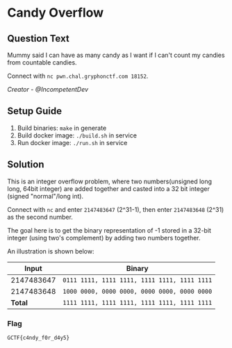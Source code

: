 # Candy Overflow

## Question Text

Mummy said I can have as many candy as I want if I can't count my candies from countable candies.

Connect with `nc pwn.chal.gryphonctf.com 18152`.

*Creator - @IncompetentDev*

## Setup Guide
1. Build binaries: `make` in generate
2. Build docker image: `./build.sh` in service
3. Run docker image: `./run.sh` in service

## Solution
This is an integer overflow problem, where two numbers(unsigned long long, 64bit integer) are added together and casted into a 32 bit integer (signed "normal"/long int).

Connect with `nc` and enter `2147483647` (2^31-1), then enter `2147483648` (2^31) as the second number. 

The goal here is to get the binary representation of -1 stored in a 32-bit integer (using two's complement) by adding two numbers together.

An illustration is shown below:

Input		| Binary 										|
----		| ---											|
2147483647	|`0111 1111, 1111 1111, 1111 1111, 1111 1111`	| 
2147483648	|`1000 0000, 0000 0000, 0000 0000, 0000 0000`	|
**Total**	|`1111 1111, 1111 1111, 1111 1111, 1111 1111`	|	

### Flag
`GCTF{c4ndy_f0r_d4y5}`

